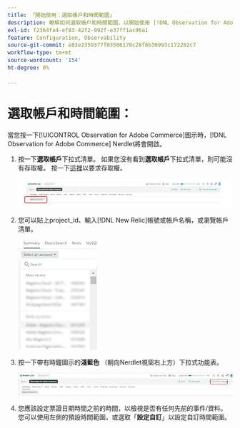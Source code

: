 ```yaml
---
title: 「開始使用：選取帳戶和時間範圍」
description: 瞭解如何選取帳戶和時間範圍，以開始使用 [!DNL Observation for Adobe Commerce] Nerdlet。
exl-id: f2364fa4-ef83-42f2-992f-e37ff1ac96a1
feature: Configuration, Observability
source-git-commit: e83e2359377f03506178c28f8b30993c172282c7
workflow-type: tm+mt
source-wordcount: '154'
ht-degree: 0%

---
```


# 選取帳戶和時間範圍：

當您按一下[!UICONTROL Observation for Adobe Commerce]圖示時，[!DNL Observation for Adobe Commerce] Nerdlet將會開啟。

1. 按一下&#x200B;**選取帳戶**&#x200B;下拉式清單。 如果您沒有看到&#x200B;**選取帳戶**&#x200B;下拉式清單，則可能沒有存取權。 按一下[這裡](https://adobe.sharepoint.com/sites/MG/it/IT%20Services%20Wiki/Requesting%20access%20to%20Magento%20Commerce%20New%20Relic.aspx)以要求存取權。

   ![選取帳戶](../../assets/tools/observation-for-adobe-commerce/start-using-1.jpeg)

1. 您可以貼上project_id、輸入[!DNL New Relic]帳號或帳戶名稱，或瀏覽帳戶清單。

   ![瀏覽帳戶清單](../../assets/tools/observation-for-adobe-commerce/start-using-2.jpg)

1. 按一下帶有時鐘圖示的&#x200B;**淺藍色** （朝向Nerdlet視窗右上方）下拉式功能表。

   ![按一下下拉式功能表](../../assets/tools/observation-for-adobe-commerce/start-using-3.jpg)

1. 您應該設定票證日期時間之前的時間，以檢視是否有任何先前的事件/資料。 您可以使用左側的預設時間範圍，或選取「**設定自訂**」以設定自訂時間範圍。
